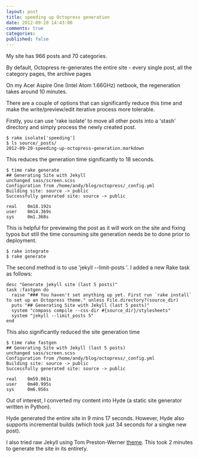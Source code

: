 ```yaml
---
layout: post
title: speeding up Octopress generation
date: 2012-09-20 14:43:00
comments: true
categories: 
published: false
---
```

My site has 966 posts and 70 categories.

By default, Octopress re-generates the entire site - 
every single post, all the category pages, the archive pages 

On my Acer Aspire One (Intel Atom 1.66GHz) netbook, the
regeneration takes around 10 minutes.

There are a couple of options that can significantly reduce this time
and make the write/preview/edit iterative process more tolerable.

Firstly, you can use 'rake isolate' to move all other posts into a 
'stash' directory and simply process the newly created post.

    $ rake isolate['speeding']
    $ ls source/_posts/
    2012-09-20-speeding-up-octopress-generation.markdown

This reduces the generation time significantly to 18 seconds.

    $ time rake generate
    ## Generating Site with Jekyll
    unchanged sass/screen.scss
    Configuration from /home/andy/blog/octopress/_config.yml
    Building site: source -> public
    Successfully generated site: source -> public
    
    real	0m18.192s
    user	0m14.369s
    sys		0m1.368s

This is helpful for previewing the post as it will work on the site and
fixing typos but still the time consuming site generation needs be to done
prior to deployment.

    $ rake integrate
    $ rake generate

The second method is to use 'jekyll --limit-posts <N>'. I added a new Rake
task as follows:

    desc "Generate jekyll site (last 5 posts)"
    task :fastgen do
      raise "### You haven't set anything up yet. First run `rake install` to set up an Octopress theme." unless File.directory?(source_dir)
      puts "## Generating Site with Jekyll (last 5 posts)"
      system "compass compile --css-dir #{source_dir}/stylesheets"
      system "jekyll --limit_posts 5"
    end

This also significantly reduced the site generation time

    $ time rake fastgen
    ## Generating Site with Jekyll (last 5 posts)
    unchanged sass/screen.scss
    Configuration from /home/andy/blog/octopress/_config.yml
    Building site: source -> public
    Successfully generated site: source -> public
    
    real	0m59.061s
    user	0m40.995s
    sys		0m6.956s

Out of interest, I converted my content into Hyde (a static site 
generator written in Python).

Hyde generated the entire site in 9 mins 17 seconds. However, Hyde 
also supports incremental builds (which took just 34 seconds for a singke
new post).

I also tried raw Jekyll using Tom Preston-Werner 
[theme](http://tom.preston-werner.com/2008/11/17/blogging-like-a-hacker.html).
This took 2 minutes to generate the site in its entirety.
